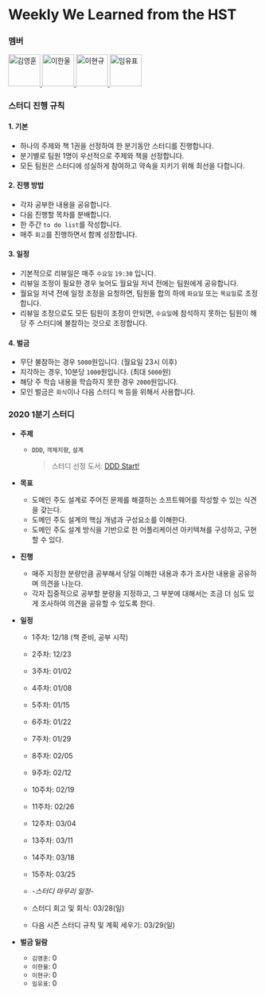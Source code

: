 # Weekly We Learned from the HST

### 멤버
<a href="https://github.com/dudgns0612">
  <image src="https://avatars2.githubusercontent.com/u/19623586?s=400&v=4" alt="김영훈" width="64" height="64">
</a>
<a href="https://github.com/hanull">
  <image src="https://avatars3.githubusercontent.com/u/46413629?s=400&v=4" alt="이한울" width="64" height="64">
</a>
<a href="https://github.com/hyungyu-lee">
  <image src="https://avatars3.githubusercontent.com/u/19619055?s=400&v=4" alt="이현규" width="64" height="64">
</a>
<a href="https://github.com/shl9012">
  <image src="https://avatars3.githubusercontent.com/u/20180662?s=400&v=4" alt="임유표" width="64" height="64">
</a>
    
### 스터디 진행 규칙
#### 1. 기본
- 하나의 주제와 책 1권을 선정하여 한 분기동안 스터디를 진행합니다.
- 분기별로 팀원 1명이 우선적으로 주제와 책을 선정합니다.
- 모든 팀원은 스터디에 성실하게 참여하고 약속을 지키기 위해 최선을 다합니다.

#### 2. 진행 방법
- 각자 공부한 내용을 공유합니다.
- 다음 진행할 목차를 분배합니다.
- 한 주간 `to do list`를 작성합니다.
- 매주 `회고`를 진행하면서 함께 성장합니다.

#### 3. 일정
- 기본적으로 리뷰일은 매주 `수요일` `19:30` 입니다.
- 리뷰일 조정이 필요한 경우 늦어도 월요일 저녁 전에는 팀원에게 공유합니다.
- 월요일 저녁 전에 일정 조정을 요청하면, 팀원들 합의 하에 `화요일` 또는 `목요일`로 조정합니다.
- 리뷰일 조정으로도 모든 팀원이 조정이 안되면, `수요일`에 참석하지 못하는 팀원이 해당 주 스터디에 불참하는 것으로 조정합니다.

#### 4. 벌금
- 무단 불참하는 경우 `5000`원입니다. (월요일 23시 이후)
- 지각하는 경우, 10분당 `1000`원입니다. (최대 `5000`원)
- 해당 주 학습 내용을 학습하지 못한 경우 `2000`원입니다.
- 모인 벌금은 `회식`이나 다음 스터디 `책` 등을 위해서 사용합니다.

### 2020 1분기 스터디
- **주제**
  - `DDD`, `객체지향`, `설계`
    > 스터디 선정 도서: [DDD Start!](/DomainDrivenDesign/README.md)
- **목표**
  - 도메인 주도 설계로 주어진 문제를 해결하는 소프트웨어를 작성할 수 있는 식견을 갖는다.
  - 도메인 주도 설계의 핵심 개념과 구성요소를 이해한다.
  - 도메인 주도 설계 방식을 기반으로 한 어플리케이션 아키텍쳐를 구성하고, 구현할 수 있다. 
- **진행**
  - 매주 지정한 분량만큼 공부해서 당일 이해한 내용과 추가 조사한 내용을 공유하며 의견을 나눈다.
  - 각자 집중적으로 공부할 분량을 지정하고, 그 부분에 대해서는 조금 더 심도 있게 조사하여 의견을 공유할 수 있도록 한다.
- **일정**
  - 1주차: 12/18 (책 준비, 공부 시작)
  - 2주차: 12/23
  - 3주차: 01/02
  - 4주차: 01/08
  - 5주차: 01/15
  - 6주차: 01/22
  - 7주차: 01/29
  - 8주차: 02/05
  - 9주차: 02/12
  - 10주차: 02/19
  - 11주차: 02/26
  - 12주차: 03/04
  - 13주차: 03/11
  - 14주차: 03/18
  - 15주차: 03/25
  
  - *-스터디 마무리 일정-*
  - 스터디 회고 및 회식: 03/28(일)
  - 다음 시즌 스터디 규칙 및 계획 세우기: 03/29(일)
  
- **벌금 일람**
  - `김영훈`: 0
  - `이한울`: 0
  - `이현규`: 0
  - `임유표`: 0
